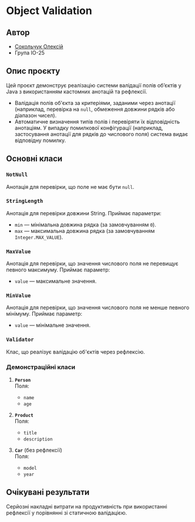 # Object Validation

## Автор

- [Сокольчук Олексій](https://t.me/protein_2005)
- Група ІО-25

## Опис проєкту

Цей проєкт демонструє реалізацію системи валідації полів об’єктів у Java з використанням кастомних
анотацій та рефлексії.

- Валідація полів об'єкта за критеріями, заданими через анотації (наприклад, перевірка на `null`,
  обмеження довжини рядків або діапазон чисел).
- Автоматичне визначення типів полів і перевіряти їх відповідність анотаціям. У випадку помилкової
  конфігурації (наприклад, застосування анотації для рядків до числового поля) система видає
  відповідну помилку.


## Основні класи

### `NotNull`

Анотація для перевірки, що поле не має бути `null`.

### `StringLength`

Анотація для перевірки довжини String. Приймає параметри:

- `min` — мінімальна довжина рядка (за замовчуванням `0`).
- `max` — максимальна довжина рядка (за замовчуванням `Integer.MAX_VALUE`).

### `MaxValue`

Анотація для перевірки, що значення числового поля не перевищує певного максимуму. Приймає параметр:

- `value` — максимальне значення.

### `MinValue`

Анотація для перевірки, що значення числового поля не менше певного мінімуму. Приймає параметр:

- `value` — мінімальне значення.

### `Validator`

Клас, що реалізує валідацію об'єктів через рефлексію.

### Демонстраційні класи

1. **`Person`**  
   Поля:
    - `name`
    - `age`

2. **`Product`**  
   Поля:
    - `title`
    - `description`

3. **`Car`** (без рефлексії)  
   Поля:
    - `model`
    - `year`


## Очікувані результати

Серйозні накладні витрати на продуктивність при використанні рефлексії у порівнянні зі статичною
валідацією.